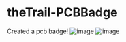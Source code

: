 # theTrail-PCBBadge
Created a pcb badge!
![image](https://github.com/se1yu/theTrail-PCBBadge/assets/121521414/200ca8a1-8db5-4544-a8c5-817172f67fa8)
![image](https://github.com/se1yu/theTrail-PCBBadge/assets/121521414/549ec3b6-366e-4c35-9ef3-f7e409df0e25)
